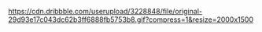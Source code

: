 https://cdn.dribbble.com/userupload/3228848/file/original-29d93e17c043dc62b3ff6888fb5753b8.gif?compress=1&resize=2000x1500
